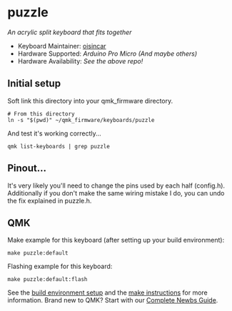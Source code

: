 # puzzle

*An acrylic split keyboard that fits together*

* Keyboard Maintainer: [oisincar](https://github.com/oisincar)
* Hardware Supported: *Arduino Pro Micro (And maybe others)*
* Hardware Availability: *See the above repo!*

## Initial setup
Soft link this directory into your qmk_firmware directory.
```
# From this directory
ln -s "$(pwd)" ~/qmk_firmware/keyboards/puzzle
```

And test it's working correctly...
```
qmk list-keyboards | grep puzzle
```

## Pinout...
It's very likely you'll need to change the pins used by each half (config.h). Additionally if you don't make the same wiring mistake I do, you can undo the fix explained in puzzle.h.

## QMK
Make example for this keyboard (after setting up your build environment):

    make puzzle:default

Flashing example for this keyboard:

    make puzzle:default:flash

See the [build environment setup](https://docs.qmk.fm/#/getting_started_build_tools) and the [make instructions](https://docs.qmk.fm/#/getting_started_make_guide) for more information. Brand new to QMK? Start with our [Complete Newbs Guide](https://docs.qmk.fm/#/newbs).
